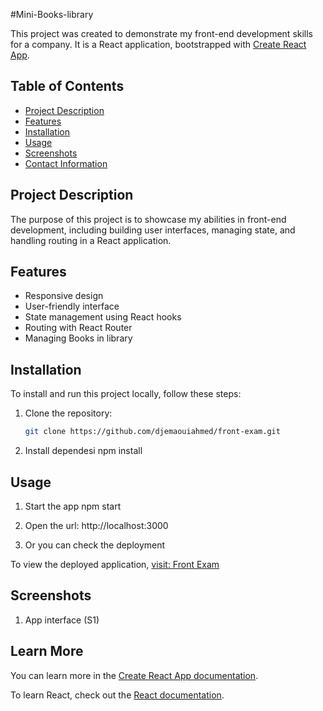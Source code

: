 #Mini-Books-library

This project was created to demonstrate my front-end development skills for a company. It is a React application, bootstrapped with [Create React App](https://github.com/facebook/create-react-app).

## Table of Contents

- [Project Description](#project-description)
- [Features](#features)
- [Installation](#installation)
- [Usage](#usage)
- [Screenshots](#screenshots)
- [Contact Information](#contact-information)

## Project Description

The purpose of this project is to showcase my abilities in front-end development, including building user interfaces, managing state, and handling routing in a React application.

## Features

- Responsive design
- User-friendly interface
- State management using React hooks
- Routing with React Router
- Managing Books in library

## Installation

To install and run this project locally, follow these steps:

1. Clone the repository:
   ```sh
   git clone https://github.com/djemaouiahmed/front-exam.git
2. Install dependesi
   npm install
   
## Usage 
1. Start the app
   npm start

2. Open the url:
 http://localhost:3000 
3. Or you  can check the deployment

To view the deployed application, [visit: Front Exam](https://djemaouiahmed.github.io/front-exam/)

## Screenshots

1. App interface
(S1)




## Learn More

You can learn more in the [Create React App documentation](https://facebook.github.io/create-react-app/docs/getting-started).

To learn React, check out the [React documentation](https://reactjs.org/).
